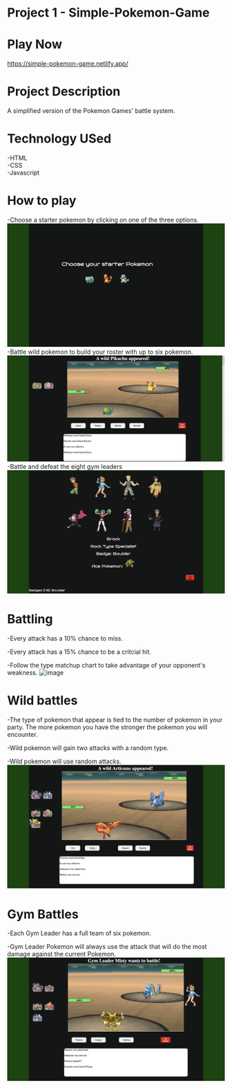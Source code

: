 # Project 1 - Simple-Pokemon-Game

# Play Now
https://simple-pokemon-game.netlify.app/

# Project Description
A simplified version of the Pokemon Games' battle system.

# Technology USed
-HTML  
-CSS  
-Javascript  

# How to play
-Choose a starter pokemon by clicking on one of the three options.
![image](assets/screenshots/starterChoice-screenshot.png)
-Battle wild pokemon to build your roster with up to six pokemon.
![image](assets/screenshots/wildBattle-screenshot.png)
-Battle and defeat the eight gym leaders
![image](assets/screenshots/gymMenu-screenshot.png)

# Battling
-Every attack has a 10% chance to miss.  

-Every attack has a 15% chance to be a critcial hit.  

-Follow the type matchup chart to take advantage of your opponent's weakness.
![image](https://i.etsystatic.com/16181138/r/il/2925d1/3519038636/il_1588xN.3519038636_lp41.jpg)


# Wild battles
-The type of pokemon that appear is tied to the number of pokemon in your party. The more pokemon you have the stronger the pokemon you will encounter.  


-Wild pokemon will gain two attacks with a random type.  


-Wild pokemon will use random attacks.
![image](assets/screenshots/wildBattle2-screenshot.png)

# Gym Battles
-Each Gym Leader has a full team of six pokemon.  


-Gym Leader Pokemon will always use the attack that will do the most damage against the current Pokemon.
![image](assets/screenshots/gymBattle-screenshot.png)
